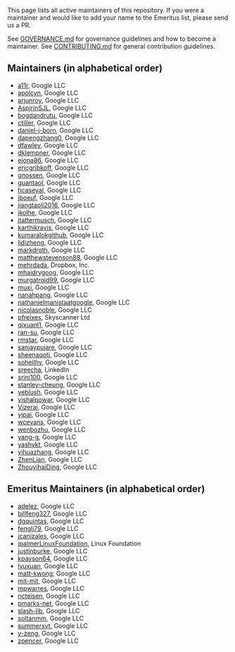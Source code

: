 This page lists all active maintainers of this repository. If you were a
maintainer and would like to add your name to the Emeritus list, please send us a
PR.

See [GOVERNANCE.md](https://github.com/grpc/grpc-community/blob/master/governance.md)
for governance guidelines and how to become a maintainer.
See [CONTRIBUTING.md](https://github.com/grpc/grpc-community/blob/master/CONTRIBUTING.md)
for general contribution guidelines.

## Maintainers (in alphabetical order)
- [a11r](https://github.com/a11r), Google LLC
- [apolcyn](https://github.com/apolcyn), Google LLC
- [arjunroy](https://github.com/arjunroy), Google LLC
- [AspirinSJL](https://github.com/AspirinSJL), Google LLC
- [bogdandrutu](https://github.com/bogdandrutu), Google LLC
- [ctiller](https://github.com/ctiller), Google LLC
- [daniel-j-born](https://github.com/daniel-j-born), Google LLC
- [dapengzhang0](https://github.com/dapengzhang0), Google LLC
- [dfawley](https://github.com/dfawley), Google LLC
- [dklempner](https://github.com/dklempner), Google LLC
- [ejona86](https://github.com/ejona86), Google LLC
- [ericgribkoff](https://github.com/ericgribkoff), Google LLC
- [gnossen](https://github.com/gnossen), Google LLC
- [guantaol](https://github.com/guantaol), Google LLC
- [hcaseyal](https://github.com/hcaseyal), Google LLC
- [jboeuf](https://github.com/jboeuf), Google LLC
- [jiangtaoli2016](https://github.com/jiangtaoli2016), Google LLC
- [jkolhe](https://github.com/jkolhe), Google LLC
- [jtattermusch](https://github.com/jtattermusch), Google LLC
- [karthikravis](https://github.com/karthikravis), Google LLC
- [kumaralokgithub](https://github.com/kumaralokgithub), Google LLC
- [lidizheng](https://github.com/lidizheng), Google LLC
- [markdroth](https://github.com/markdroth), Google LLC
- [matthewstevenson88](https://github.com/matthewstevenson88), Google LLC
- [mehrdada](https://github.com/mehrdada), Dropbox, Inc.
- [mhaidrygoog](https://github.com/mhaidrygoog), Google LLC
- [murgatroid99](https://github.com/murgatroid99), Google LLC
- [muxi](https://github.com/muxi), Google LLC
- [nanahpang](https://github.com/nanahpang), Google LLC
- [nathanielmanistaatgoogle](https://github.com/nathanielmanistaatgoogle), Google LLC
- [nicolasnoble](https://github.com/nicolasnoble), Google LLC
- [pfreixes](https://github.com/pfreixes), Skyscanner Ltd
- [qixuanl1](https://github.com/qixuanl1), Google LLC
- [ran-su](https://github.com/ran-su), Google LLC
- [rmstar](https://github.com/rmstar), Google LLC
- [sanjaypujare](https://github.com/sanjaypujare), Google LLC
- [sheenaqotj](https://github.com/sheenaqotj), Google LLC
- [soheilhy](https://github.com/soheilhy), Google LLC
- [sreecha](https://github.com/sreecha), LinkedIn
- [srini100](https://github.com/srini100), Google LLC
- [stanley-cheung](https://github.com/stanley-cheung), Google LLC
- [veblush](https://github.com/veblush), Google LLC
- [vishalpowar](https://github.com/vishalpowar), Google LLC
- [Vizerai](https://github.com/Vizerai), Google LLC
- [vjpai](https://github.com/vjpai), Google LLC
- [wcevans](https://github.com/wcevans), Google LLC
- [wenbozhu](https://github.com/wenbozhu), Google LLC
- [yang-g](https://github.com/yang-g), Google LLC
- [yashykt](https://github.com/yashykt), Google LLC
- [yihuazhang](https://github.com/yihuazhang), Google LLC
- [ZhenLian](https://github.com/ZhenLian), Google LLC
- [ZhouyihaiDing](https://github.com/ZhouyihaiDing), Google LLC


## Emeritus Maintainers (in alphabetical order)
- [adelez](https://github.com/adelez), Google LLC
- [billfeng327](https://github.com/billfeng327), Google LLC
- [dgquintas](https://github.com/dgquintas), Google LLC
- [fengli79](https://github.com/fengli79), Google LLC
- [jcanizales](https://github.com/jcanizales), Google LLC
- [jpalmerLinuxFoundation](https://github.com/jpalmerLinuxFoundation), Linux Foundation
- [justinburke](https://github.com/justinburke), Google LLC
- [kpayson64](https://github.com/kpayson64), Google LLC
- [lyuxuan](https://github.com/lyuxuan), Google LLC
- [matt-kwong](https://github.com/matt-kwong), Google LLC
- [mit-mit](https://github.com/mit-mit), Google LLC
- [mpwarres](https://github.com/mpwarres), Google LLC
- [ncteisen](https://github.com/ncteisen), Google LLC
- [pmarks-net](https://github.com/pmarks-net), Google LLC
- [slash-lib](https://github.com/slash-lib), Google LLC
- [soltanmm](https://github.com/soltanmm), Google LLC
- [summerxyt](https://github.com/summerxyt), Google LLC
- [y-zeng](https://github.com/y-zeng), Google LLC
- [zpencer](https://github.com/zpencer), Google LLC
